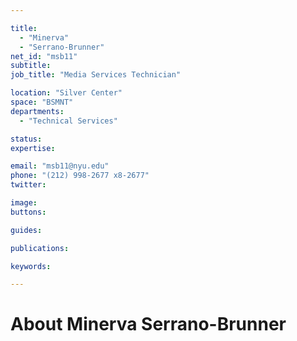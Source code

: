 ```yaml
---

title:
  - "Minerva"
  - "Serrano-Brunner"
net_id: "msb11"
subtitle: 
job_title: "Media Services Technician"

location: "Silver Center"
space: "BSMNT"
departments:
  - "Technical Services"

status: 
expertise:

email: "msb11@nyu.edu"
phone: "(212) 998-2677 x8-2677"
twitter: 

image: 
buttons:

guides:

publications:

keywords:

---
```


# About Minerva Serrano-Brunner


